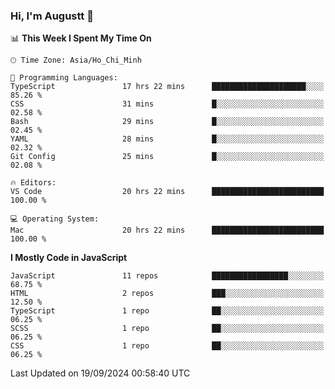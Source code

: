 ### Hi, I'm Augustt 👋

<!--START_SECTION:waka-->
📊 **This Week I Spent My Time On** 

```text
🕑︎ Time Zone: Asia/Ho_Chi_Minh

💬 Programming Languages: 
TypeScript               17 hrs 22 mins      █████████████████████░░░░   85.26 % 
CSS                      31 mins             █░░░░░░░░░░░░░░░░░░░░░░░░   02.58 % 
Bash                     29 mins             █░░░░░░░░░░░░░░░░░░░░░░░░   02.45 % 
YAML                     28 mins             █░░░░░░░░░░░░░░░░░░░░░░░░   02.32 % 
Git Config               25 mins             █░░░░░░░░░░░░░░░░░░░░░░░░   02.08 % 

🔥 Editors: 
VS Code                  20 hrs 22 mins      █████████████████████████   100.00 % 

💻 Operating System: 
Mac                      20 hrs 22 mins      █████████████████████████   100.00 % 
```

**I Mostly Code in JavaScript** 

```text
JavaScript               11 repos            █████████████████░░░░░░░░   68.75 % 
HTML                     2 repos             ███░░░░░░░░░░░░░░░░░░░░░░   12.50 % 
TypeScript               1 repo              ██░░░░░░░░░░░░░░░░░░░░░░░   06.25 % 
SCSS                     1 repo              ██░░░░░░░░░░░░░░░░░░░░░░░   06.25 % 
CSS                      1 repo              ██░░░░░░░░░░░░░░░░░░░░░░░   06.25 % 
```




 Last Updated on 19/09/2024 00:58:40 UTC
<!--END_SECTION:waka-->
